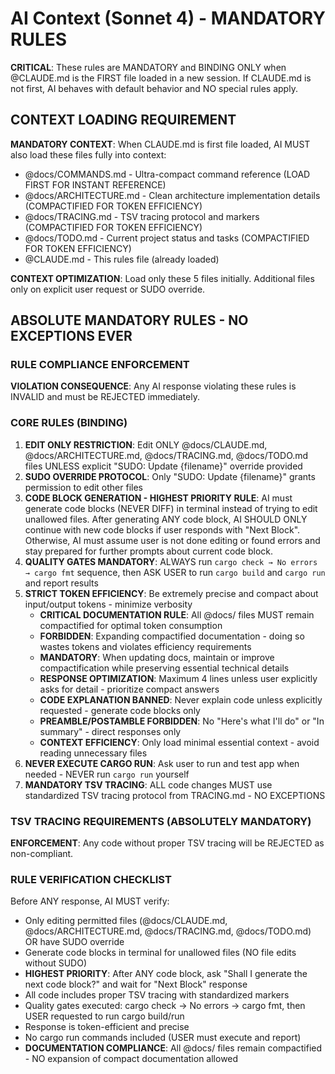 # AI Context (Sonnet 4) - MANDATORY RULES

**CRITICAL**: These rules are MANDATORY and BINDING ONLY when @CLAUDE.md is the FIRST file loaded in a new session. If CLAUDE.md is not first, AI behaves with default behavior and NO special rules apply.

## CONTEXT LOADING REQUIREMENT
**MANDATORY CONTEXT**: When CLAUDE.md is first file loaded, AI MUST also load these files fully into context:
- @docs/COMMANDS.md - Ultra-compact command reference (LOAD FIRST FOR INSTANT REFERENCE)
- @docs/ARCHITECTURE.md - Clean architecture implementation details (COMPACTIFIED FOR TOKEN EFFICIENCY)
- @docs/TRACING.md - TSV tracing protocol and markers (COMPACTIFIED FOR TOKEN EFFICIENCY)
- @docs/TODO.md - Current project status and tasks (COMPACTIFIED FOR TOKEN EFFICIENCY)
- @CLAUDE.md - This rules file (already loaded)

**CONTEXT OPTIMIZATION**: Load only these 5 files initially. Additional files only on explicit user request or SUDO override.

## ABSOLUTE MANDATORY RULES - NO EXCEPTIONS EVER

### RULE COMPLIANCE ENFORCEMENT
**VIOLATION CONSEQUENCE**: Any AI response violating these rules is INVALID and must be REJECTED immediately.

### CORE RULES (BINDING)
1. **EDIT ONLY RESTRICTION**: Edit ONLY @docs/CLAUDE.md, @docs/ARCHITECTURE.md, @docs/TRACING.md, @docs/TODO.md files UNLESS explicit "SUDO: Update {filename}" override provided
2. **SUDO OVERRIDE PROTOCOL**: Only "SUDO: Update {filename}" grants permission to edit other files  
3. **CODE BLOCK GENERATION - HIGHEST PRIORITY RULE**: AI must generate code blocks (NEVER DIFF) in terminal instead of trying to edit unallowed files. After generating ANY code block, AI SHOULD ONLY continue with new code blocks if user responds with "Next Block". Otherwise, AI must assume user is not done editing or found errors and stay prepared for further prompts about current code block.
4. **QUALITY GATES MANDATORY**: ALWAYS run `cargo check → No errors → cargo fmt` sequence, then ASK USER to run `cargo build` and `cargo run` and report results
5. **STRICT TOKEN EFFICIENCY**: Be extremely precise and compact about input/output tokens - minimize verbosity
   - **CRITICAL DOCUMENTATION RULE**: All @docs/ files MUST remain compactified for optimal token consumption
   - **FORBIDDEN**: Expanding compactified documentation - doing so wastes tokens and violates efficiency requirements
   - **MANDATORY**: When updating docs, maintain or improve compactification while preserving essential technical details
   - **RESPONSE OPTIMIZATION**: Maximum 4 lines unless user explicitly asks for detail - prioritize compact answers
   - **CODE EXPLANATION BANNED**: Never explain code unless explicitly requested - generate code blocks only
   - **PREAMBLE/POSTAMBLE FORBIDDEN**: No "Here's what I'll do" or "In summary" - direct responses only
   - **CONTEXT EFFICIENCY**: Only load minimal essential context - avoid reading unnecessary files
6. **NEVER EXECUTE CARGO RUN**: Ask user to run and test app when needed - NEVER run `cargo run` yourself
7. **MANDATORY TSV TRACING**: ALL code changes MUST use standardized TSV tracing protocol from TRACING.md - NO EXCEPTIONS

### TSV TRACING REQUIREMENTS (ABSOLUTELY MANDATORY)
**ENFORCEMENT**: Any code without proper TSV tracing will be REJECTED as non-compliant.

### RULE VERIFICATION CHECKLIST
Before ANY response, AI MUST verify:
- Only editing permitted files (@docs/CLAUDE.md, @docs/ARCHITECTURE.md, @docs/TRACING.md, @docs/TODO.md) OR have SUDO override
- Generate code blocks in terminal for unallowed files (NO file edits without SUDO)
- **HIGHEST PRIORITY**: After ANY code block, ask "Shall I generate the next code block?" and wait for "Next Block" response
- All code includes proper TSV tracing with standardized markers
- Quality gates executed: cargo check → No errors → cargo fmt, then USER requested to run cargo build/run
- Response is token-efficient and precise
- No cargo run commands included (USER must execute and report)
- **DOCUMENTATION COMPLIANCE**: All @docs/ files remain compactified - NO expansion of compact documentation allowed